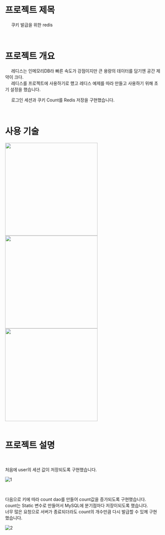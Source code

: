 
 # 프로젝트 제목 

  &nbsp;&nbsp; &nbsp;  쿠키 발급을 위한 redis  
  
  <br/>
  
 # 프로젝트 개요
   <p> &nbsp;&nbsp; &nbsp; 레디스는 인메모리DB라 빠른 속도가 강점이지만 큰 용량의 데이터를 담기엔 공간 제약이 크다. <br/>
   &nbsp;&nbsp; &nbsp; 레디스를 프로젝트에 사용하기로 헀고 레디스 예제를 따라 만들고 사용하기 위해 초기 설정을 했습니다.  </p>
   <p> &nbsp;&nbsp; &nbsp; 로그인 세션과 쿠키 Count를 Redis 저장을 구현했습니다. </p>

   
  <br/>
  
 # 사용 기술
 
 <img src="https://user-images.githubusercontent.com/24237454/41213785-6dbd60fe-6d82-11e8-9540-ded5d9fadbbf.PNG" width="300px"  >
 <img src="https://user-images.githubusercontent.com/24237454/41213824-bfd8ad08-6d82-11e8-9f46-f22004592f28.PNG" width="300px" >
 <img src="https://user-images.githubusercontent.com/24237454/41225052-e52e5410-6da8-11e8-87d8-48f3586ac8df.PNG" width="300px" >

  <br/> 
  <br/>
  
 # 프로젝트 설명
 <br/>
 
 <p> 처음에 user의 세션 값이 저장되도록 구현했습니다. </p>
 
 ![1](https://user-images.githubusercontent.com/24237454/41342367-08273696-6f37-11e8-9b22-05d253b45587.PNG)
 
 <br/>

 <p> 다음으로 키에 따라 count dao를 만들어 count값을 증가되도록 구현했습니다. <br/>
 count는 Static 변수로 만들어서 MySQL에 분기점마다 저장이되도록 했습니다. </br> 
 너무 많은 요청으로 서버가 종료되더라도 count의 개수만큼 다시 발급할 수 있께 구현했습니다. 
 </p>
 
 
![2](https://user-images.githubusercontent.com/24237454/41342682-c79f98ec-6f37-11e8-8a01-4ac24cc67a30.PNG)

 
 
 <br/>

